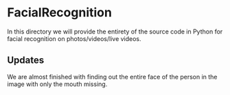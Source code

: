 # FacialRecognition

In this directory we will provide the entirety of the source code in Python for facial recognition on photos/videos/live videos. 

## Updates

We are almost finished with finding out the entire face of the person in the image with only the mouth missing.
